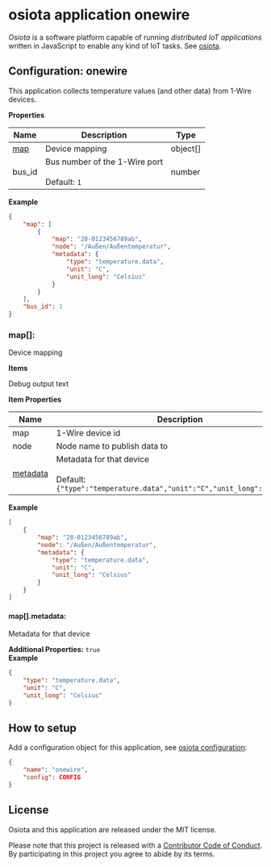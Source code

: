 <a name="root"></a>
# osiota application onewire

*Osiota* is a software platform capable of running *distributed IoT applications* written in JavaScript to enable any kind of IoT tasks. See [osiota](https://github.com/osiota/osiota).

## Configuration: onewire


This application collects temperature values (and other data) from 1-Wire devices.

**Properties**

|Name|Description|Type|
|----|-----------|----|
|[map](#map[])|Device mapping<br/>|object\[\]|
|bus\_id|Bus number of the 1-Wire port<br/><br/>Default: `1`|number|

**Example**

```json
{
    "map": [
        {
            "map": "28-0123456789ab",
            "node": "/Außen/Außentemperatur",
            "metadata": {
                "type": "temperature.data",
                "unit": "C",
                "unit_long": "Celsius"
            }
        }
    ],
    "bus_id": 1
}
```

<a name="map[]"></a>
### map\[\]:

Device mapping


**Items**


Debug output text

**Item Properties**

|Name|Description|Type|
|----|-----------|----|
|map|1-Wire device id<br/>|string|
|node|Node name to publish data to<br/>|string|
|[metadata](#map[].metadata)|Metadata for that device<br/><br/>Default: `{"type":"temperature.data","unit":"C","unit_long":"Celsius"}`|object|

**Example**

```json
[
    {
        "map": "28-0123456789ab",
        "node": "/Außen/Außentemperatur",
        "metadata": {
            "type": "temperature.data",
            "unit": "C",
            "unit_long": "Celsius"
        }
    }
]
```

<a name="map[].metadata"></a>
#### map\[\]\.metadata:

Metadata for that device


**Additional Properties:** `true`<br/>
**Example**

```json
{
    "type": "temperature.data",
    "unit": "C",
    "unit_long": "Celsius"
}
```


## How to setup

Add a configuration object for this application, see [osiota configuration](https://github.com/osiota/osiota/blob/master/doc/configuration.md):

```json
{
    "name": "onewire",
    "config": CONFIG
}
```

## License

Osiota and this application are released under the MIT license.

Please note that this project is released with a [Contributor Code of Conduct](https://github.com/osiota/osiota/blob/master/CODE_OF_CONDUCT.md). By participating in this project you agree to abide by its terms.
